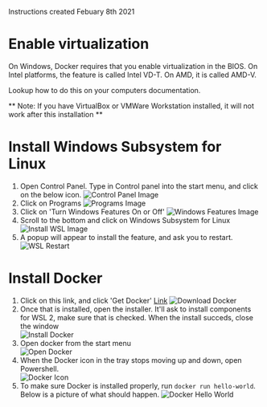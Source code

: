 Instructions created Febuary 8th 2021

# Enable virtualization 
On Windows, Docker requires that you enable virtualization in the BIOS. 
On Intel platforms, the feature is called Intel VD-T. On AMD, it is called AMD-V. 

Lookup how to do this on your computers documentation. 

** Note: If you have VirtualBox or VMWare Workstation installed, it will not work after this installation **

# Install Windows Subsystem for Linux

1. Open Control Panel. Type in Control panel into the start menu, and click on the below icon.
![Control Panel Image](./Pics/ControlPanel.png)
2. Click on Programs
![Programs Image](./Pics/Programs.png)
3. Click on 'Turn Windows Features On or Off'
![Windows Features Image](./Pics/WindowsFeatures.png)
4. Scroll to the bottom and click on Windows Subsystem for Linux                
![Install WSL Image](./Pics/InstallWSL.png)
5. A popup will appear to install the feature, and ask you to restart.
![WSL Restart](./Pics/WSLRestart.png)

# Install Docker

1. Click on this link, and click 'Get Docker' [Link](https://hub.docker.com/editions/community/docker-ce-desktop-windows/)
![Download Docker](./Pics/DownloadDocker.png)
2. Once that is installed, open the installer. It'll ask to install components for WSL 2, make sure that is checked. When the install succeds, close the window   
![Install Docker](./Pics/DockerInstall.png)
3. Open docker from the start menu    
![Open Docker](./Pics/DockerStartMenu.png)
4. When the Docker icon in the tray stops moving up and down, open Powershell.   
![Docker Icon](./Pics/DockerIcon.png)
5. To make sure Docker is installed properly, run `docker run hello-world`. Below is a picture of what should happen.
![Docker Hello World](./Pics/DockerHelloWorld.png)